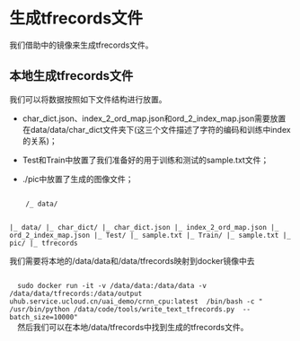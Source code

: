

# 生成tfrecords文件
我们借助[](ai/uai-train/cases/crnn-chinese/imgprep)中的镜像来生成tfrecords文件。
## 本地生成tfrecords文件
我们可以将数据按照如下文件结构进行放置。

  * char\_dict.json、index\_2\_ord\_map.json和ord\_2\_index\_map.json需要放置在data/data/char\_dict文件夹下(这三个文件描述了字符的编码和训练中index的关系)；

  * Test和Train中放置了我们准备好的用于训练和测试的sample.txt文件；

  * ./pic中放置了生成的图像文件；

<code>
    /_ data/

  |_ data/
  |_ char_dict/
    |_ char_dict.json
    |_ index_2_ord_map.json
    |_ ord_2_index_map.json
  |_ Test/
    |_ sample.txt
  |_ Train/
    |_ sample.txt
  |_ pic/
   |_ tfrecords
  </code>

我们需要将本地的/data/data和/data/tfrecords映射到docker镜像中去

<code>
  sudo docker run -it -v /data/data:/data/data -v /data/data/tfrecords:/data/output uhub.service.ucloud.cn/uai_demo/crnn_cpu:latest  /bin/bash -c " /usr/bin/python /data/code/tools/write_text_tfrecords.py  --batch_size=10000"
  </code>
  然后我们可以在本地/data/tfrecords中找到生成的tfrecords文件。






